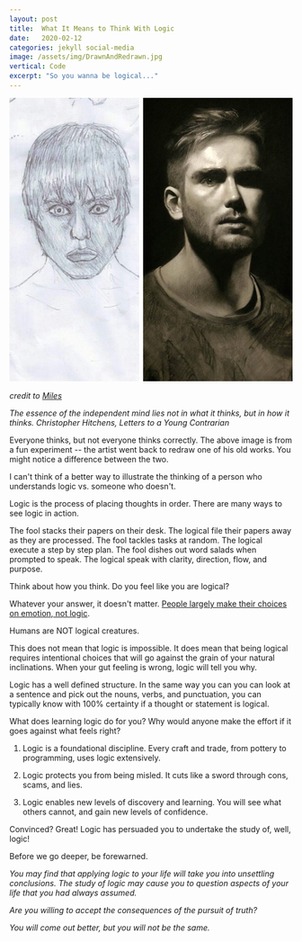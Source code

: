```yaml
---
layout: post
title:  What It Means to Think With Logic
date:   2020-02-12
categories: jekyll social-media
image: /assets/img/DrawnAndRedrawn.jpg
vertical: Code
excerpt: "So you wanna be logical..."
---
```




![DrawnAndRedrawn](/assets/img/DrawnAndRedrawn.jpg)

*credit to [Miles](https://www.reddit.com/r/pics/comments/5j0eyq/two_self_portraits_i_drew_from_a_mirror_10_years/)*

_The essence of the independent mind lies not in what it thinks, but in how it thinks._
*Christopher Hitchens, Letters to a Young Contrarian*

Everyone thinks, but not everyone thinks correctly. The above image is from a fun experiment -- the artist went back to redraw one of his old works. You might notice a difference between the two.

I can't think of a better way to illustrate the thinking of a person who understands logic vs. someone who doesn't.

Logic is the process of placing thoughts in order. There are many ways to see logic in action.

The fool stacks their papers on their desk. The logical file their papers away as they are processed.
The fool tackles tasks at random. The logical execute a step by step plan.
The fool dishes out word salads when prompted to speak. The logical speak with clarity, direction, flow, and purpose.

Think about how you think. Do you feel like you are logical?

Whatever your answer, it doesn't matter. [People largely make their choices on emotion, not logic](https://bigthink.com/experts-corner/decisions-are-emotional-not-logical-the-neuroscience-behind-decision-making).

Humans are NOT logical creatures.

This does not mean that logic is impossible. It does mean that being logical requires intentional choices that will go against the grain of your natural inclinations. When your gut feeling is wrong, logic will tell you why.

Logic has a well defined structure. In the same way you can you can look at a sentence and pick out the nouns, verbs, and punctuation, you can typically know with 100% certainty if a thought or statement is logical.

What does learning logic do for you? Why would anyone make the effort if it goes against what feels right?

1. Logic is a foundational discipline. Every craft and trade, from pottery to programming, uses logic extensively.

2. Logic protects you from being misled. It cuts like a sword through cons, scams, and lies.

3. Logic enables new levels of discovery and learning. You will see what others cannot, and gain new levels of confidence.

Convinced? Great! Logic has persuaded you to undertake the study of, well, logic!

Before we go deeper, be forewarned.

_You may find that applying logic to your life will take you into unsettling conclusions. The study of logic may cause you to question aspects of your life that you had always assumed._

_Are you willing to accept the consequences of the pursuit of truth?_

_You will come out better, but you will not be the same._
